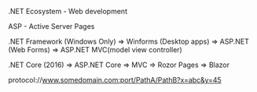 .NET Ecosystem - Web development


ASP - Active Server Pages

.NET Framework (Windows Only)
    => Winforms (Desktop apps)
    => ASP.NET (Web Forms)
    => ASP.NET MVC(model view controller)

.NET Core (2016)
    => ASP.NET Core 
        => MVC
        => Rozor Pages
        => Blazor  

protocol://www.somedomain.com:port/PathA/PathB?x=abc&y=45